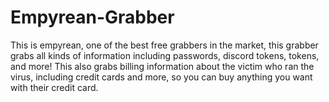 # Empyrean-Grabber
This is empyrean, one of the best free grabbers in the market, this grabber grabs all kinds of information including passwords, discord tokens, tokens, and more! 
This also grabs billing information about the victim who ran the virus, including credit cards and more, so you can buy anything you want with their credit card.
